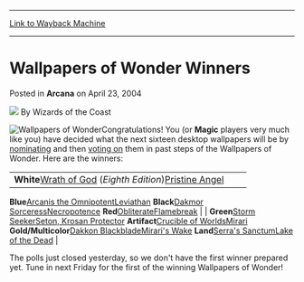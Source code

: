 
---
[Link to Wayback Machine](https://web.archive.org/web/20220625054437/https://magic.wizards.com/en/articles/archive/arcana/wallpapers-wonder-winners-2004-04-23)

[_metadata_:author]:- "Wizards of the Coast"
[_metadata_:description]:- "Congratulations! You (or Magic players very much like you) have decided what the next sixteen desktop wallpapers will be by nominating and then voting on them in past steps of the Wallpapers of Wonder."
[_metadata_:generator]:- "Drupal 7 (http://drupal.org)"
[_metadata_:node]:- "606741"
[_metadata_:publish_date]:- "2004-04-23"
[_metadata_:source]:- "div-main-content"
[_metadata_:title]:- "Wallpapers of Wonder Winners"
[_metadata_:wayback_capture_timestamp]:- "2022-06-25 05:44:37"
[_metadata_:wayback_raw_url]:- "https://web.archive.org/web/20220625054437id_/https://magic.wizards.com/en/articles/archive/arcana/wallpapers-wonder-winners-2004-04-23"
[_metadata_:wayback_url]:- "https://magic.wizards.com/en/articles/archive/arcana/wallpapers-wonder-winners-2004-04-23"
---


Wallpapers of Wonder Winners
============================



 Posted in **Arcana**
 on April 23, 2004 






![](https://media.magic.wizards.com/styles/auth_small/public/images/person/wizards_author.jpg)
By Wizards of the Coast











![Wallpapers of Wonder](https://media.magic.wizards.com/image_legacy_migration/magic/images/console/icon_wallpapersofwonder.jpg)Congratulations! You (or **Magic** players very much like you) have decided what the next sixteen desktop wallpapers will be by [nominating](/en/articles/archive/wallpapers-wonder-2004-04-05) and then [voting on](/en/articles/archive/wallpapers-wonder-runoff-polls-2004-04-16) them in past steps of the Wallpapers of Wonder. Here are the winners:



|  |  |  |
| --- | --- | --- |
| **White**[Wrath of God](https://gatherer.wizards.com/Pages/Card/Details.aspx?name=Wrath+of+God) (*Eighth Edition*)[Pristine Angel](https://gatherer.wizards.com/Pages/Card/Details.aspx?name=Pristine+Angel)
**Blue**[Arcanis the Omnipotent](https://gatherer.wizards.com/Pages/Card/Details.aspx?name=Arcanis+the+Omnipotent)[Leviathan](https://gatherer.wizards.com/Pages/Card/Details.aspx?name=Leviathan)
**Black**[Dakmor Sorceress](https://gatherer.wizards.com/Pages/Card/Details.aspx?name=Dakmor+Sorceress)[Necropotence](https://gatherer.wizards.com/Pages/Card/Details.aspx?name=Necropotence)
**Red**[Obliterate](https://gatherer.wizards.com/Pages/Card/Details.aspx?name=Obliterate)[Flamebreak](https://gatherer.wizards.com/Pages/Card/Details.aspx?name=Flamebreak) |  | **Green**[Storm Seeker](https://gatherer.wizards.com/Pages/Card/Details.aspx?name=Storm+Seeker)[Seton, Krosan Protector](https://gatherer.wizards.com/Pages/Card/Details.aspx?name=Seton%2C+Krosan+Protector)
**Artifact**[Crucible of Worlds](https://gatherer.wizards.com/Pages/Card/Details.aspx?name=Crucible+of+Worlds)[Mirari](https://gatherer.wizards.com/Pages/Card/Details.aspx?name=Mirari)
**Gold/Multicolor**[Dakkon Blackblade](https://gatherer.wizards.com/Pages/Card/Details.aspx?name=Dakkon+Blackblade)[Mirari's Wake](https://gatherer.wizards.com/Pages/Card/Details.aspx?name=Mirari%27s+Wake)
**Land**[Serra's Sanctum](https://gatherer.wizards.com/Pages/Card/Details.aspx?name=Serra%27s+Sanctum)[Lake of the Dead](https://gatherer.wizards.com/Pages/Card/Details.aspx?name=Lake+of+the+Dead) |

The polls just closed yesterday, so we don't have the first winner prepared yet. Tune in next Friday for the first of the winning Wallpapers of Wonder!







